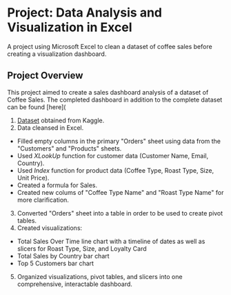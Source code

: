 # Project: Data Analysis and Visualization in Excel
A project using Microsoft Excel to clean a dataset of coffee sales before creating a visualization dashboard.

## Project Overview
This project aimed to create a sales dashboard analysis of a dataset of Coffee Sales. The completed dashboard in addition to the complete dataset can be found [here](

1. [Dataset](https://github.com/pcm19b/Project-Excel/blob/adf83b772ce1c860bc1f8ed8f20d06151eb2b2bc/coffeeOrdersData.xlsx) obtained from Kaggle.
2. Data cleansed in Excel.
* Filled empty columns in the primary "Orders" sheet using data from the "Customers" and "Products" sheets.
* Used *XLookUp* function for customer data (Customer Name, Email, Country).
* Used *Index* function for product data (Coffee Type, Roast Type, Size, Unit Price).
* Created a formula for Sales.
* Created new colums of "Coffee Type Name" and "Roast Type Name" for more clarification.
3. Converted "Orders" sheet into a table in order to be used to create pivot tables.
4. Created visualizations:
* Total Sales Over Time line chart with a timeline of dates as well as slicers for Roast Type, Size, and Loyalty Card
* Total Sales by Country bar chart
* Top 5 Customers bar chart
5. Organized visualizations, pivot tables, and slicers into one comprehensive, interactable dashboard.
